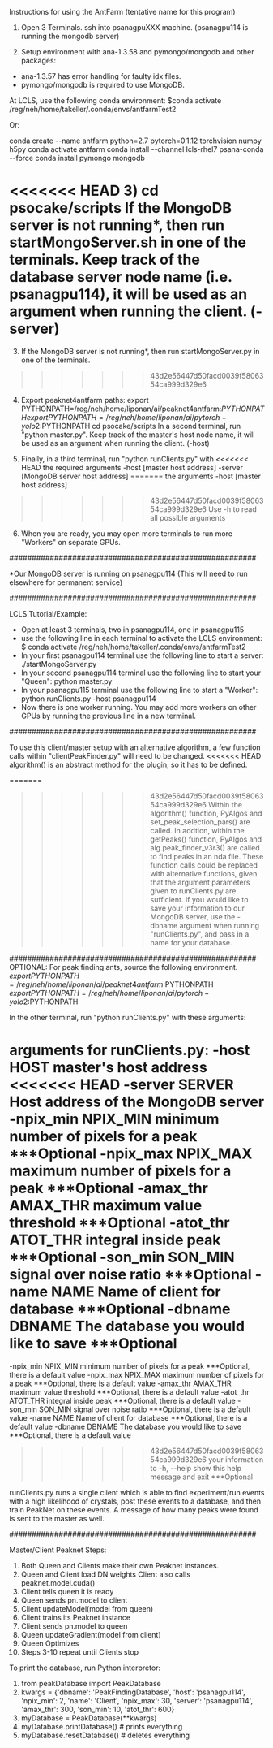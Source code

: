 Instructions for using the AntFarm (tentative name for this program)

1) Open 3 Terminals. ssh into psanagpuXXX machine. (psanagpu114 is running the mongodb server)

2) Setup environment with ana-1.3.58 and pymongo/mongodb and other packages:
+ ana-1.3.57 has error handling for faulty idx files.
+ pymongo/mongodb is required to use MongoDB.

At LCLS, use the following conda environment:
$conda activate /reg/neh/home/takeller/.conda/envs/antfarmTest2

Or:

conda create --name antfarm python=2.7 pytorch=0.1.12 torchvision numpy h5py
conda activate antfarm
conda install --channel lcls-rhel7 psana-conda --force
conda install pymongo mongodb

<<<<<<< HEAD
3) cd psocake/scripts
If the MongoDB server is not running*, then run startMongoServer.sh in one
of the terminals. Keep track of the database server node name (i.e. psanagpu114),
it will be used as an argument when running the client. (-server)
=======
3) If the MongoDB server is not running*, then run startMongoServer.py in one
of the terminals. 
>>>>>>> 43d2e56447d50facd0039f5806354ca999d329e6

4) Export peaknet4antfarm paths:
export PYTHONPATH=/reg/neh/home/liponan/ai/peaknet4antfarm:$PYTHONPATH
export PYTHONPATH=/reg/neh/home/liponan/ai/pytorch-yolo2:$PYTHONPATH
cd psocake/scripts
In a second terminal, run "python master.py".
Keep track of the master's host node name,
it will be used as an argument when running the client. (-host)

5) Finally, in a third terminal, run "python runClients.py" with 
<<<<<<< HEAD
the required arguments -host [master host address] -server [MongoDB server host address]
=======
the arguments -host [master host address]
>>>>>>> 43d2e56447d50facd0039f5806354ca999d329e6
Use -h to read all possible arguments

6) When you are ready, you may open more terminals to run more "Workers"
on separate GPUs.

#######################################################

*Our MongoDB server is running on psanagpu114
(This will need to run elsewhere for permanent service)

#######################################################

LCLS Tutorial/Example:

- Open at least 3 terminals, two in psanagpu114, one in psanagpu115
- use the following line in each terminal to activate the LCLS environment:
$ conda activate /reg/neh/home/takeller/.conda/envs/antfarmTest2
- In your first psanagpu114 terminal use the following line to start a server:
./startMongoServer.py
- In your second psanagpu114 terminal use the following line to start your "Queen":
python master.py
- In your psanagpu115 terminal use the following line to start a "Worker":
python runClients.py -host psanagpu114
- Now there is one worker running. You may add more workers on other GPUs by running
the previous line in a new terminal.

#######################################################

To use this client/master setup with an alternative algorithm,
a few function calls within "clientPeakFinder.py" will need to be changed.
<<<<<<< HEAD
algorithm() is an abstract method for the plugin, so it has to be defined.

=======
>>>>>>> 43d2e56447d50facd0039f5806354ca999d329e6
Within the algorithm() function, PyAlgos and
set_peak_selection_pars() are called. In addtion, within the getPeaks()
function, PyAlgos and alg.peak_finder_v3r3() are
called to find peaks in an nda file. These function calls could be replaced
with alternative functions, given that the argument parameters given to
runClients.py are sufficient. If you would like to save your information to
our MongoDB server, use the -dbname argument when running "runClients.py",
and pass in a name for your database.

#######################################################
OPTIONAL: For peak finding ants, source the following environment.
$export PYTHONPATH=/reg/neh/home/liponan/ai/peaknet4antfarm:$PYTHONPATH
$export PYTHONPATH=/reg/neh/home/liponan/ai/pytorch-yolo2:$PYTHONPATH

In the other terminal, run "python runClients.py" with these arguments:

arguments for runClients.py:
  -host HOST          master's host address
<<<<<<< HEAD
  -server SERVER      Host address of the MongoDB server
  -npix_min NPIX_MIN  minimum number of pixels for a peak ***Optional
  -npix_max NPIX_MAX  maximum number of pixels for a peak ***Optional
  -amax_thr AMAX_THR  maximum value threshold             ***Optional
  -atot_thr ATOT_THR  integral inside peak                ***Optional
  -son_min SON_MIN    signal over noise ratio             ***Optional
  -name NAME          Name of client for database         ***Optional
  -dbname DBNAME      The database you would like to save ***Optional
=======
  -npix_min NPIX_MIN  minimum number of pixels for a peak ***Optional, there is a default value
  -npix_max NPIX_MAX  maximum number of pixels for a peak ***Optional, there is a default value
  -amax_thr AMAX_THR  maximum value threshold             ***Optional, there is a default value
  -atot_thr ATOT_THR  integral inside peak                ***Optional, there is a default value
  -son_min SON_MIN    signal over noise ratio             ***Optional, there is a default value
  -name NAME          Name of client for database         ***Optional, there is a default value
  -dbname DBNAME      The database you would like to save ***Optional, there is a default value
>>>>>>> 43d2e56447d50facd0039f5806354ca999d329e6
                      your information to
  -h, --help          show this help message and exit     ***Optional

runClients.py runs a single client which is able to find experiment/run events with a high likelihood
 of crystals, post these events to a database, and then train PeakNet on these events. A message
 of how many peaks were found is sent to the master as well.

#######################################################

Master/Client Peaknet Steps:

1. Both Queen and Clients make their own Peaknet instances.
2. Queen and Client load DN weights
   Client also calls peaknet.model.cuda()
3. Client tells queen it is ready
4. Queen sends pn.model to client
5. Client updateModel(model from queen)
6. Client trains its Peaknet instance
7. Client sends pn.model to queen
8. Queen updateGradient(model from client)
9. Queen Optimizes
10. Steps 3-10 repeat until Clients stop

To print the database, run Python interpretor:
1. from peakDatabase import PeakDatabase
2. kwargs = {'dbname': 'PeakFindingDatabase', 'host': 'psanagpu114', 'npix_min': 2, 'name': 'Client', 'npix_max': 30, 'server': 'psanagpu114', 'amax_thr': 300, 'son_min': 10, 'atot_thr': 600}
3. myDatabase = PeakDatabase(**kwargs)
4. myDatabase.printDatabase() # prints everything
5. myDatabase.resetDatabase() # deletes everything


